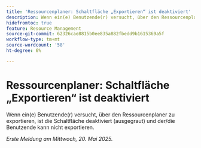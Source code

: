 ```yaml
---
title: 'Ressourcenplaner: Schaltfläche „Exportieren“ ist deaktiviert'
description: Wenn ein(e) Benutzende(r) versucht, über den Ressourcenplaner zu exportieren, ist die Schaltfläche deaktiviert (ausgegraut) und der/die Benutzende kann nicht exportieren.
hidefromtoc: true
feature: Resource Management
source-git-commit: 62326cae8815b0ee835a882fbedd9b1615369a5f
workflow-type: tm+mt
source-wordcount: '58'
ht-degree: 6%

---
```



# Ressourcenplaner: Schaltfläche „Exportieren“ ist deaktiviert

Wenn ein(e) Benutzende(r) versucht, über den Ressourcenplaner zu exportieren, ist die Schaltfläche deaktiviert (ausgegraut) und der/die Benutzende kann nicht exportieren.

_Erste Meldung am Mittwoch, 20. Mai 2025._
